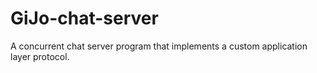 # GiJo-chat-server
A concurrent chat server program that implements a custom application layer protocol.
